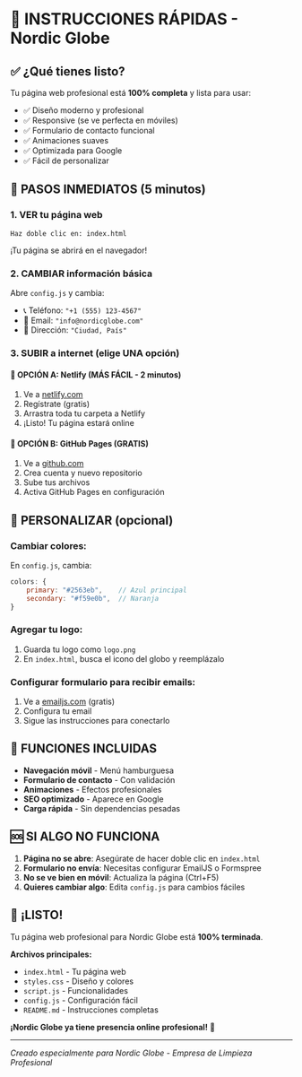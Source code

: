 # 🚀 INSTRUCCIONES RÁPIDAS - Nordic Globe

## ✅ ¿Qué tienes listo?

Tu página web profesional está **100% completa** y lista para usar:

- ✅ Diseño moderno y profesional
- ✅ Responsive (se ve perfecta en móviles)
- ✅ Formulario de contacto funcional
- ✅ Animaciones suaves
- ✅ Optimizada para Google
- ✅ Fácil de personalizar

## 🎯 PASOS INMEDIATOS (5 minutos)

### 1. VER tu página web
```
Haz doble clic en: index.html
```
¡Tu página se abrirá en el navegador!

### 2. CAMBIAR información básica
Abre `config.js` y cambia:
- 📞 Teléfono: `"+1 (555) 123-4567"`
- 📧 Email: `"info@nordicglobe.com"`
- 📍 Dirección: `"Ciudad, País"`

### 3. SUBIR a internet (elige UNA opción)

#### 🌟 OPCIÓN A: Netlify (MÁS FÁCIL - 2 minutos)
1. Ve a [netlify.com](https://netlify.com)
2. Regístrate (gratis)
3. Arrastra toda tu carpeta a Netlify
4. ¡Listo! Tu página estará online

#### 🌟 OPCIÓN B: GitHub Pages (GRATIS)
1. Ve a [github.com](https://github.com)
2. Crea cuenta y nuevo repositorio
3. Sube tus archivos
4. Activa GitHub Pages en configuración

## 🎨 PERSONALIZAR (opcional)

### Cambiar colores:
En `config.js`, cambia:
```javascript
colors: {
    primary: "#2563eb",    // Azul principal
    secondary: "#f59e0b",  // Naranja
}
```

### Agregar tu logo:
1. Guarda tu logo como `logo.png`
2. En `index.html`, busca el icono del globo y reemplázalo

### Configurar formulario para recibir emails:
1. Ve a [emailjs.com](https://emailjs.com) (gratis)
2. Configura tu email
3. Sigue las instrucciones para conectarlo

## 📱 FUNCIONES INCLUIDAS

- **Navegación móvil** - Menú hamburguesa
- **Formulario de contacto** - Con validación
- **Animaciones** - Efectos profesionales
- **SEO optimizado** - Aparece en Google
- **Carga rápida** - Sin dependencias pesadas

## 🆘 SI ALGO NO FUNCIONA

1. **Página no se abre**: Asegúrate de hacer doble clic en `index.html`
2. **Formulario no envía**: Necesitas configurar EmailJS o Formspree
3. **No se ve bien en móvil**: Actualiza la página (Ctrl+F5)
4. **Quieres cambiar algo**: Edita `config.js` para cambios fáciles

## 🎉 ¡LISTO!

Tu página web profesional para Nordic Globe está **100% terminada**.

**Archivos principales:**
- `index.html` - Tu página web
- `styles.css` - Diseño y colores
- `script.js` - Funcionalidades
- `config.js` - Configuración fácil
- `README.md` - Instrucciones completas

**¡Nordic Globe ya tiene presencia online profesional!** 🌟

---
*Creado especialmente para Nordic Globe - Empresa de Limpieza Profesional*
